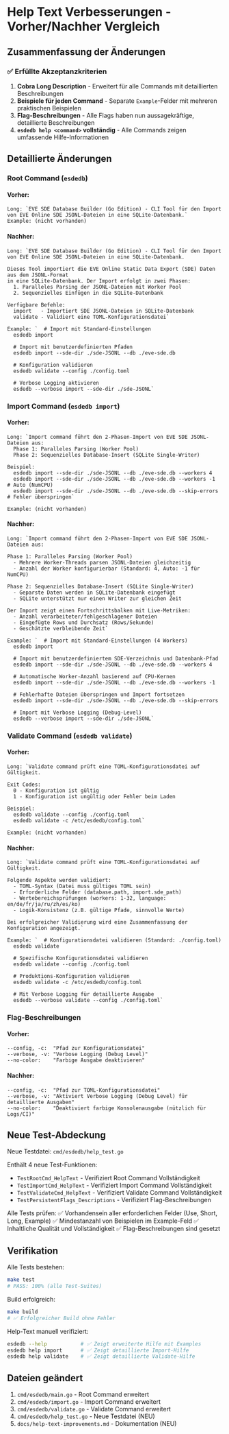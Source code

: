 # Help Text Verbesserungen - Vorher/Nachher Vergleich

## Zusammenfassung der Änderungen

### ✅ Erfüllte Akzeptanzkriterien

1. **Cobra Long Description** - Erweitert für alle Commands mit detaillierten Beschreibungen
2. **Beispiele für jeden Command** - Separate `Example`-Felder mit mehreren praktischen Beispielen
3. **Flag-Beschreibungen** - Alle Flags haben nun aussagekräftige, detaillierte Beschreibungen
4. **`esdedb help <command>` vollständig** - Alle Commands zeigen umfassende Hilfe-Informationen

## Detaillierte Änderungen

### Root Command (`esdedb`)

#### Vorher:
```
Long: `EVE SDE Database Builder (Go Edition) - CLI Tool für den Import von EVE Online SDE JSONL-Dateien in eine SQLite-Datenbank.`
Example: (nicht vorhanden)
```

#### Nachher:
```
Long: `EVE SDE Database Builder (Go Edition) - CLI Tool für den Import von EVE Online SDE JSONL-Dateien in eine SQLite-Datenbank.

Dieses Tool importiert die EVE Online Static Data Export (SDE) Daten aus dem JSONL-Format
in eine SQLite-Datenbank. Der Import erfolgt in zwei Phasen:
  1. Paralleles Parsing der JSONL-Dateien mit Worker Pool
  2. Sequenzielles Einfügen in die SQLite-Datenbank

Verfügbare Befehle:
  import   - Importiert SDE JSONL-Dateien in SQLite-Datenbank
  validate - Validiert eine TOML-Konfigurationsdatei`

Example: `  # Import mit Standard-Einstellungen
  esdedb import

  # Import mit benutzerdefinierten Pfaden
  esdedb import --sde-dir ./sde-JSONL --db ./eve-sde.db

  # Konfiguration validieren
  esdedb validate --config ./config.toml

  # Verbose Logging aktivieren
  esdedb --verbose import --sde-dir ./sde-JSONL`
```

### Import Command (`esdedb import`)

#### Vorher:
```
Long: `Import command führt den 2-Phasen-Import von EVE SDE JSONL-Dateien aus:
  Phase 1: Paralleles Parsing (Worker Pool)
  Phase 2: Sequenzielles Database-Insert (SQLite Single-Writer)

Beispiel:
  esdedb import --sde-dir ./sde-JSONL --db ./eve-sde.db --workers 4
  esdedb import --sde-dir ./sde-JSONL --db ./eve-sde.db --workers -1  # Auto (NumCPU)
  esdedb import --sde-dir ./sde-JSONL --db ./eve-sde.db --skip-errors # Fehler überspringen`

Example: (nicht vorhanden)
```

#### Nachher:
```
Long: `Import command führt den 2-Phasen-Import von EVE SDE JSONL-Dateien aus:

Phase 1: Paralleles Parsing (Worker Pool)
  - Mehrere Worker-Threads parsen JSONL-Dateien gleichzeitig
  - Anzahl der Worker konfigurierbar (Standard: 4, Auto: -1 für NumCPU)

Phase 2: Sequenzielles Database-Insert (SQLite Single-Writer)
  - Geparste Daten werden in SQLite-Datenbank eingefügt
  - SQLite unterstützt nur einen Writer zur gleichen Zeit

Der Import zeigt einen Fortschrittsbalken mit Live-Metriken:
  - Anzahl verarbeiteter/fehlgeschlagener Dateien
  - Eingefügte Rows und Durchsatz (Rows/Sekunde)
  - Geschätzte verbleibende Zeit`

Example: `  # Import mit Standard-Einstellungen (4 Workers)
  esdedb import

  # Import mit benutzerdefiniertem SDE-Verzeichnis und Datenbank-Pfad
  esdedb import --sde-dir ./sde-JSONL --db ./eve-sde.db --workers 4

  # Automatische Worker-Anzahl basierend auf CPU-Kernen
  esdedb import --sde-dir ./sde-JSONL --db ./eve-sde.db --workers -1

  # Fehlerhafte Dateien überspringen und Import fortsetzen
  esdedb import --sde-dir ./sde-JSONL --db ./eve-sde.db --skip-errors

  # Import mit Verbose Logging (Debug-Level)
  esdedb --verbose import --sde-dir ./sde-JSONL`
```

### Validate Command (`esdedb validate`)

#### Vorher:
```
Long: `Validate command prüft eine TOML-Konfigurationsdatei auf Gültigkeit.

Exit Codes:
  0 - Konfiguration ist gültig
  1 - Konfiguration ist ungültig oder Fehler beim Laden

Beispiel:
  esdedb validate --config ./config.toml
  esdedb validate -c /etc/esdedb/config.toml`

Example: (nicht vorhanden)
```

#### Nachher:
```
Long: `Validate command prüft eine TOML-Konfigurationsdatei auf Gültigkeit.

Folgende Aspekte werden validiert:
  - TOML-Syntax (Datei muss gültiges TOML sein)
  - Erforderliche Felder (database.path, import.sde_path)
  - Wertebereichsprüfungen (workers: 1-32, language: en/de/fr/ja/ru/zh/es/ko)
  - Logik-Konsistenz (z.B. gültige Pfade, sinnvolle Werte)

Bei erfolgreicher Validierung wird eine Zusammenfassung der Konfiguration angezeigt.`

Example: `  # Konfigurationsdatei validieren (Standard: ./config.toml)
  esdedb validate

  # Spezifische Konfigurationsdatei validieren
  esdedb validate --config ./config.toml

  # Produktions-Konfiguration validieren
  esdedb validate -c /etc/esdedb/config.toml

  # Mit Verbose Logging für detaillierte Ausgabe
  esdedb --verbose validate --config ./config.toml`
```

### Flag-Beschreibungen

#### Vorher:
```
--config, -c:  "Pfad zur Konfigurationsdatei"
--verbose, -v: "Verbose Logging (Debug Level)"
--no-color:    "Farbige Ausgabe deaktivieren"
```

#### Nachher:
```
--config, -c:  "Pfad zur TOML-Konfigurationsdatei"
--verbose, -v: "Aktiviert Verbose Logging (Debug Level) für detaillierte Ausgaben"
--no-color:    "Deaktiviert farbige Konsolenausgabe (nützlich für Logs/CI)"
```

## Neue Test-Abdeckung

Neue Testdatei: `cmd/esdedb/help_test.go`

Enthält 4 neue Test-Funktionen:
- `TestRootCmd_HelpText` - Verifiziert Root Command Vollständigkeit
- `TestImportCmd_HelpText` - Verifiziert Import Command Vollständigkeit  
- `TestValidateCmd_HelpText` - Verifiziert Validate Command Vollständigkeit
- `TestPersistentFlags_Descriptions` - Verifiziert Flag-Beschreibungen

Alle Tests prüfen:
✅ Vorhandensein aller erforderlichen Felder (Use, Short, Long, Example)
✅ Mindestanzahl von Beispielen im Example-Feld
✅ Inhaltliche Qualität und Vollständigkeit
✅ Flag-Beschreibungen sind gesetzt

## Verifikation

Alle Tests bestehen:
```bash
make test
# PASS: 100% (alle Test-Suites)
```

Build erfolgreich:
```bash
make build
# ✅ Erfolgreicher Build ohne Fehler
```

Help-Text manuell verifiziert:
```bash
esdedb --help           # ✅ Zeigt erweiterte Hilfe mit Examples
esdedb help import      # ✅ Zeigt detaillierte Import-Hilfe
esdedb help validate    # ✅ Zeigt detaillierte Validate-Hilfe
```

## Dateien geändert

1. `cmd/esdedb/main.go` - Root Command erweitert
2. `cmd/esdedb/import.go` - Import Command erweitert
3. `cmd/esdedb/validate.go` - Validate Command erweitert
4. `cmd/esdedb/help_test.go` - Neue Testdatei (NEU)
5. `docs/help-text-improvements.md` - Dokumentation (NEU)
